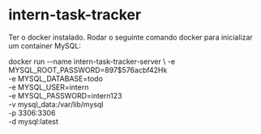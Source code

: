 # intern-task-tracker

Ter o docker instalado. Rodar o seguinte comando docker para inicializar um container MySQL:

docker run --name intern-task-tracker-server \ 
    -e MYSQL_ROOT_PASSWORD=897$576acbf42Hk \
    -e MYSQL_DATABASE=todo \
    -e MYSQL_USER=intern \
    -e MYSQL_PASSWORD=intern123 \
    -v mysql_data:/var/lib/mysql \
    -p 3306:3306 \
    -d mysql:latest